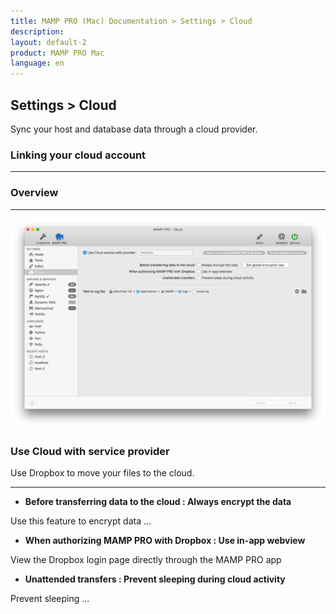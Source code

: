 ```yaml
---
title: MAMP PRO (Mac) Documentation > Settings > Cloud
description: 
layout: default-2
product: MAMP PRO Mac
language: en
---
```


## Settings > Cloud

Sync your host and database data through a cloud provider.

### Linking your cloud account



---

### Overview

---

![MAMP](cloud.png)

### Use Cloud with service provider

Use Dropbox to move your files to the cloud.

---



*  **Before transferring data to the cloud : Always encrypt the data**
  
  Use this feature to encrypt data ...
  
*  **When authorizing MAMP PRO with Dropbox : Use in-app webview**
  
  View the Dropbox login page directly through the MAMP PRO app
  
*  **Unattended transfers : Prevent sleeping during cloud activity**
  
  Prevent sleeping ...
  

  



